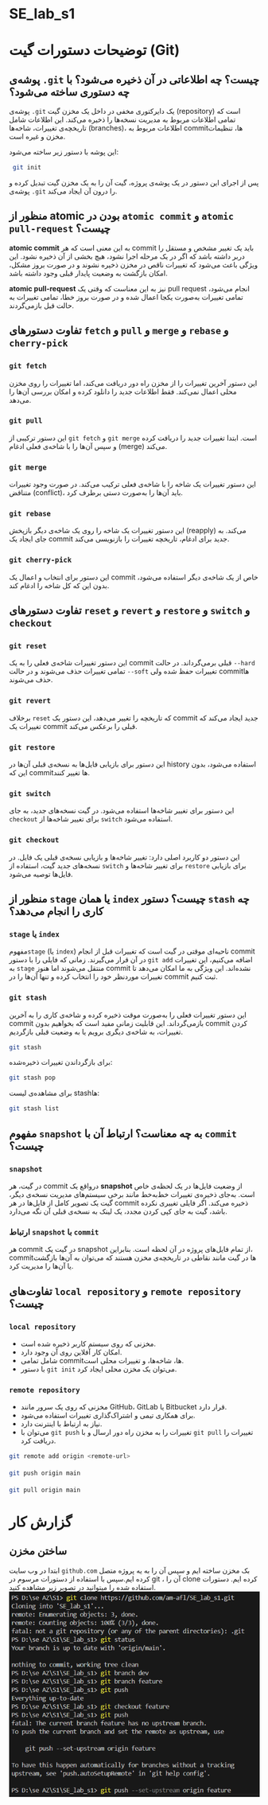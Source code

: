 # SE_lab_s1

# توضیحات دستورات گیت (Git)

## پوشه‌ی `.git` چیست؟ چه اطلاعاتی در آن ذخیره می‌شود؟ با چه دستوری ساخته می‌شود؟

پوشه‌ی `.git` یک دایرکتوری مخفی در داخل یک مخزن گیت (repository) است که تمامی اطلاعات مربوط به مدیریت نسخه‌ها را ذخیره می‌کند. این اطلاعات شامل تاریخچه‌ی تغییرات، شاخه‌ها (branches)، اطلاعات مربوط به commitها، تنظیمات مخزن و غیره است.

این پوشه با دستور زیر ساخته می‌شود:
```sh
 git init 
```
پس از اجرای این دستور در یک پوشه‌ی پروژه، گیت آن را به یک مخزن گیت تبدیل کرده و پوشه‌ی `.git` را درون آن ایجاد می‌کند.

## منظور از atomic بودن در `atomic commit` و `atomic pull-request` چیست؟

**atomic commit** به این معنی است که هر commit باید یک تغییر مشخص و مستقل را دربر داشته باشد که اگر در یک مرحله اجرا نشود، هیچ بخشی از آن ذخیره نشود. این ویژگی باعث می‌شود که تغییرات ناقص در مخزن ذخیره نشوند و در صورت بروز مشکل، امکان بازگشت به وضعیت پایدار قبلی وجود داشته باشد.

**atomic pull-request** نیز به این معناست که وقتی یک pull request انجام می‌شود، تمامی تغییرات به‌صورت یکجا اعمال شده و در صورت بروز خطا، تمامی تغییرات به حالت قبل بازمی‌گردند.

## تفاوت دستورهای `fetch` و `pull` و `merge` و `rebase` و `cherry-pick`

### `git fetch`
این دستور آخرین تغییرات را از مخزن راه دور دریافت می‌کند، اما تغییرات را روی مخزن محلی اعمال نمی‌کند. فقط اطلاعات جدید را دانلود کرده و امکان بررسی آن‌ها را می‌دهد.

### `git pull`
این دستور ترکیبی از `git fetch` و `git merge` است. ابتدا تغییرات جدید را دریافت کرده و سپس آن‌ها را با شاخه‌ی فعلی ادغام (merge) می‌کند.

### `git merge`
این دستور تغییرات یک شاخه را با شاخه‌ی فعلی ترکیب می‌کند. در صورت وجود تغییرات متناقض (conflict)، باید آن‌ها را به‌صورت دستی برطرف کرد.

### `git rebase`
این دستور تغییرات یک شاخه را روی یک شاخه‌ی دیگر بازپخش (reapply) می‌کند. به جای ایجاد یک commit جدید برای ادغام، تاریخچه تغییرات را بازنویسی می‌کند.

### `git cherry-pick`
این دستور برای انتخاب و اعمال یک commit خاص از یک شاخه‌ی دیگر استفاده می‌شود، بدون این که کل شاخه را ادغام کند.

## تفاوت دستورهای `reset` و `revert` و `restore` و `switch` و `checkout`

### `git reset`
این دستور تغییرات شاخه‌ی فعلی را به یک commit قبلی برمی‌گرداند. در حالت `--hard` تمامی تغییرات حذف می‌شوند و در حالت `--soft` تغییرات حفظ شده ولی commitها حذف می‌شوند.

### `git revert`
برخلاف `reset` که تاریخچه را تغییر می‌دهد، این دستور یک commit جدید ایجاد می‌کند که تغییرات یک commit قبلی را برعکس می‌کند.

### `git restore`
این دستور برای بازیابی فایل‌ها به نسخه‌ی قبلی آن‌ها در history استفاده می‌شود، بدون این که commitها تغییر کنند.

### `git switch`
این دستور برای تغییر شاخه‌ها استفاده می‌شود. در گیت نسخه‌های جدید، به جای `checkout` برای تغییر شاخه‌ها از `switch` استفاده می‌شود.

### `git checkout`
این دستور دو کاربرد اصلی دارد: تغییر شاخه‌ها و بازیابی نسخه‌ی قبلی یک فایل. در نسخه‌های جدید گیت، استفاده از `switch` برای تغییر شاخه‌ها و `restore` برای بازیابی فایل‌ها توصیه می‌شود.

## منظور از `stage` یا همان `index` چیست؟ دستور `stash` چه کاری را انجام می‌دهد؟

### `stage` یا `index`
 مفهوم`stage` (یا `index`) ناحیه‌ای موقتی در گیت است که تغییرات قبل از انجام commit در آن قرار می‌گیرند. زمانی که فایلی را با دستور `git add` اضافه می‌کنیم، این تغییرات به `stage` منتقل می‌شوند اما هنوز commit نشده‌اند. این ویژگی به ما امکان می‌دهد تا تغییرات موردنظر خود را انتخاب کرده و تنها آن‌ها را در commit ثبت کنیم.

### `git stash`
این دستور تغییرات فعلی را به‌صورت موقت ذخیره کرده و شاخه‌ی کاری را به آخرین commit بازمی‌گرداند. این قابلیت زمانی مفید است که بخواهیم بدون commit کردن تغییرات، به شاخه‌ی دیگری برویم یا به وضعیت قبلی بازگردیم.

```sh
git stash
```

برای بازگرداندن تغییرات ذخیره‌شده:
```sh
git stash pop
```

برای مشاهده‌ی لیست stashها:
```sh
git stash list
```
## مفهوم `snapshot` به چه معناست؟ ارتباط آن با `commit` چیست؟

### `snapshot`
در گیت، هر commit درواقع یک **snapshot** از وضعیت فایل‌ها در یک لحظه‌ی خاص است. به‌جای ذخیره‌ی تغییرات خط‌به‌خط مانند برخی سیستم‌های مدیریت نسخه‌ی دیگر، گیت یک تصویر کامل از فایل‌ها در هر commit ذخیره می‌کند. اگر فایلی تغییری نکرده باشد، گیت به جای کپی کردن مجدد، یک لینک به نسخه‌ی قبلی آن نگه می‌دارد.

### ارتباط `snapshot` با `commit`
هر commit در گیت یک snapshot از تمام فایل‌های پروژه در آن لحظه است. بنابراین، commitها در گیت مانند نقاطی در تاریخچه‌ی مخزن هستند که می‌توان به آن‌ها بازگشت یا آن‌ها را مدیریت کرد.



## تفاوت‌های `local repository` و `remote repository` چیست؟

### `local repository`
- مخزنی که روی سیستم کاربر ذخیره شده است.
- امکان کار آفلاین روی آن وجود دارد.
- شامل تمامی commitها، شاخه‌ها، و تغییرات محلی است.
- با دستور `git init` می‌توان یک مخزن محلی ایجاد کرد.

### `remote repository`
- مخزنی که روی یک سرور مانند GitHub، GitLab یا Bitbucket قرار دارد.
- برای همکاری تیمی و اشتراک‌گذاری تغییرات استفاده می‌شود.
- نیاز به ارتباط با اینترنت دارد.
- می‌توان با `git push` تغییرات را به مخزن راه دور ارسال و با `git pull` تغییرات را دریافت کرد.

```sh
git remote add origin <remote-url>

git push origin main

git pull origin main
```
# گزارش کار
## ساختن مخزن
ابتدا در وب سایت `github.com` بک مخزن ساخته ایم و سپس آن را به یه پروژه متصل کرده ایم.سپس با استفاده از دستورات مرسوم در git ، آن را clone کرده ایم. دستورات استفاده شده را میتوانید در تصویر زیر مشاهده کنید.
![](image\pic1.png) 